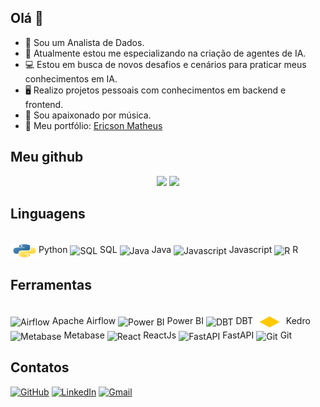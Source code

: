 ## Olá 👋

- 🎲 Sou um Analista de Dados.
- 🤖 Atualmente estou me especializando na criação de agentes de IA.
- 💻 Estou em busca de novos desafios e cenários para praticar meus conhecimentos em IA.
- 🖥️ Realizo projetos pessoais com conhecimentos em backend e frontend.
- 🎸 Sou apaixonado por música.
- 💼 Meu portfólio: [Ericson Matheus](https://ericsonmatheus.github.io/)

##
<h2>Meu github</h2>
<div align="center">
  <a href="https://github.com/anuraghazra/github-readme-stats">
  <img height=200 src="https://github-readme-stats.vercel.app/api?username=ericsonmatheus&show_icons=true&theme=github_dark" /></a>
  <a href="https://github.com/anuraghazra/convoychat">
    <img height=200 src="https://github-readme-stats.vercel.app/api/top-langs?username=ericsonmatheus&layout=compact&langs_count=8&card_width=320&show_icons=true&theme=github_dark" />
  </a>
</div>

##
<h2>Linguagens</h2>
<div style="display: inline_block"><br>
  <img align="center" alt="Python" height="25" width="45" src="https://raw.githubusercontent.com/devicons/devicon/master/icons/python/python-original.svg">Python
  <img align="center" alt="SQL" height="25"  width="45" src="https://cdn.jsdelivr.net/gh/devicons/devicon/icons/postgresql/postgresql-original.svg"/> SQL
  <img align="center" alt="Java" height="25"  width="45" src="https://cdn.jsdelivr.net/gh/devicons/devicon/icons/java/java-original.svg"/> Java
  <img align="center" alt="Javascript" height="25"  width="45" src="https://cdn.jsdelivr.net/gh/devicons/devicon/icons/javascript/javascript-original.svg"/> Javascript
  <img align="center" alt="R" height="25"  width="45" src="https://cdn.jsdelivr.net/gh/devicons/devicon/icons/r/r-original.svg"/> R
</div>
<h2>Ferramentas</h2>
<div style="display: inline_block"><br>
<div>
  <img align="center" alt="Airflow" height="25"  width="45" src="https://cdn.jsdelivr.net/gh/devicons/devicon/icons/apacheairflow/apacheairflow-original.svg"/> Apache Airflow
  <img align="center" alt="Power BI" height="25"  width="45" src="https://raw.githubusercontent.com/microsoft/PowerBI-Icons/24f1db8bdfab951c25db591772140d2f4ec5bc1e/SVG/Power-BI.svg"/> Power BI
  <img align="center" alt="DBT" height="25"  width="45" src="https://www.svgrepo.com/show/330270/dbt.svg"/> DBT
  <img align="center" alt="Kedro" height="25"  width="45" src="https://raw.githubusercontent.com/kedro-org/kedro-brand-identity/7f7b380cb1a2951c06ca292f0d2b442db895f804/icon/color/kedro-icon-color.svg"/> Kedro
  <img align="center" alt="Metabase" height="25"  width="45" src="https://www.svgrepo.com/show/354063/metabase.svg"/> Metabase
  <img align="center" alt="React" height="25"  width="45" src="https://cdn.jsdelivr.net/gh/devicons/devicon/icons/react/react-original.svg"/> ReactJs
  <img align="center" alt="FastAPI" height="25"  width="45" src="https://cdn.jsdelivr.net/gh/devicons/devicon/icons/fastapi/fastapi-original.svg"/> FastAPI
  <img align="center" alt="Git" height="25"  width="45" src="https://cdn.jsdelivr.net/gh/devicons/devicon/icons/git/git-original.svg"/> Git
</div>

##
<h2>Contatos</h2>

<div> 
  <p align="left">
    <a href="https://github.com/ericsonmatheus"><img src="https://img.shields.io/github/followers/ericsonmatheus.svg?label=GitHub&style=social" alt="GitHub"></a>
    <a href="https://www.linkedin.com/in/ericson-matheus/"><img src="https://img.shields.io/badge/LinkedIn--_.svg?style=social&logo=linkedin" alt="LinkedIn"></a>
    <a href="mailto:ericson.matheus.2016@gmail.com"><img src="https://img.shields.io/badge/Gmail--_.svg?style=social&logo=gmail" alt="Gmail"></a>
  </p>
</div>